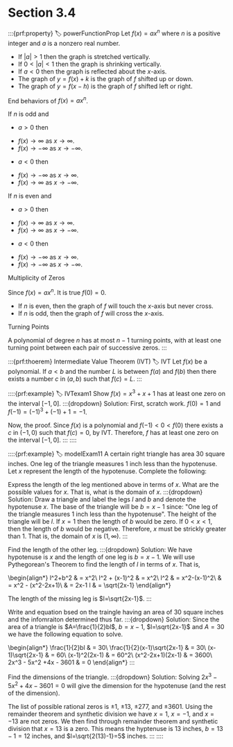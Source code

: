 # Section 3.4

:::{prf:property}
:label: powerFunctionProp
Let $f(x)=ax^n$ where $n$ is a positive integer and $a$ is a nonzero real number.

* If $|a|>1$ then the graph is stretched vertically.
* If $0<|a|<1$ then the graph is shrinking vertically.
* If $a<0$ then the graph is reflected about the $x$-axis.
* The graph of $y=f(x)+k$ is the graph of $f$ shifted up or down.
* The graph of $y=f(x-h)$ is the graph of $f$ shifted left or right.

End behaviors of $f(x)=ax^n$.

If $n$ is odd and
* $a>0$ then
- $f(x)\to\infty$ as $x\to \infty$.
- $f(x)\to-\infty$ as $x\to -\infty$.
* $a<0$ then
- $f(x)\to -\infty$ as $x\to \infty$.
- $f(x)\to \infty$ as $x\to -\infty$.

If $n$ is even and
* $a>0$ then
- $f(x)\to\infty$ as $x\to \infty$.
- $f(x)\to\infty$ as $x\to -\infty$.
* $a<0$ then
- $f(x)\to-\infty$ as $x\to\infty$.
- $f(x)\to-\infty$ as $x\to-\infty$.

Multiplicity of Zeros

Since $f(x)=ax^n$. It is true $f(0)=0$.

* If $n$ is even, then the graph of $f$ will touch the $x$-axis but never cross.
* If $n$ is odd, then the graph of $f$ will cross the $x$-axis.

Turning Points

A polynomial of degree $n$ has at most $n-1$ turning points, with at least one turning point between each pair of successive zeros.
:::

:::{prf:thoerem} Intermediate Value Theorem (IVT)
:label: IVT
Let $f(x)$ be a polynomial. If $a<b$ and the number $L$ is between $f(a)$ and $f(b)$ then there exists a number $c$ in $(a,b)$ such that $f(c)=L$.
:::

::::{prf:example} 
:label: IVTexam1
Show $f(x)=x^3+x+1$ has at least one zero on the interval $[-1,0]$.
:::{dropdown} Solution:
First, scratch work. $f(0)=1$ and $f(-1)=(-1)^3+(-1)+1=-1$.

Now, the proof. Since $f(x)$ is a polynomial and $f(-1)<0<f(0)$ there exists a $c$ in $(-1,0)$ such that $f(c)=0$, by IVT. Therefore, $f$ has at least one zero on the interval $[-1,0]$.
:::
::::

::::{prf:example}
:label: modelExam11
A certain right triangle has area $30$ square inches. One leg of the triangle measures 1 inch less than the hypotenuse. Let $x$ represent the length of the hypotenuse. Complete the following:

Express the length of the leg mentioned above in terms of $x$. What are the possible values for $x$. That is, what is the domain of $x$.
:::{dropdown} Solution:
Draw a triangle and label the legs $l$ and $b$ and denote the hypotenuse $x$. The base of the triangle will be $b=x-1$ since: "One leg of the triangle measures 1 inch less than the hypotenuse". The height of the triangle will be $l$. If $x=1$ then the length of $b$ would be zero. If $0<x<1$, then the length of $b$ would be negative. Therefore, $x$ must be strickly greater than $1$. That is, the domain of $x$ is $(1,\infty)$.
:::

Find the length of the other leg.
:::{dropdown} Solution:
We have hypotenuse is $x$ and the length of one leg is $b=x-1$. We will use Pythegorean's Theorem to find the length of $l$ in terms of $x$. That is,

\begin{align*}
    l^2+b^2 & = x^2\\
    l^2 + (x-1)^2 & = x^2\\
    l^2 & = x^2-(x-1)^2\\
    & = x^2 - (x^2-2x+1)\\
    & = 2x-1
    l & = \sqrt{2x-1}
\end{align*}

The length of the missing leg is $l=\sqrt{2x-1}$. 
:::

Write and equation bsed on the traingle having an area of 30 square inches and the infomraiton determined thus far.
:::{dropdown} Solution:
Since the area of a triangle is $A=\frac{1}{2}bl$, $b=x-1$, $l=\sqrt{2x-1}$ and $A=30$ we have the following equation to solve.

\begin{align*}
    \frac{1}{2}bl & = 30\\
    \frac{1}{2}(x-1)\sqrt{2x-1} & = 30\\
    (x-1)\sqrt{2x-1} & = 60\\
    (x-1)^2(2x-1) & = 60^2\\
    (x^2-2x+1)(2x-1) & = 3600\\
    2x^3 - 5x^2 +4x - 3601 & = 0
\end{align*}
:::

Find the dimensions of the triangle.
:::{dropdown} Solution:
Solving $2x^3-5x^2+4x-3601=0$ will give the dimension for the hypotenuse (and the rest of the dimension).

The list of possible rational zeros is $\pm1$, $\pm13$, $\pm277$, and $\pm3601$. Using the remainder theorem and synthetic division we have $x=1$, $x=-1$, and $x=-13$ are not zeros. We then find through remainder theorem and synthetic division that $x=13$ is a zero. This means the hyptenuse is $13$ inches, $b=13-1=12$ inches, and $l=\sqrt{2(13)-1}=5$ inches.
:::
::::